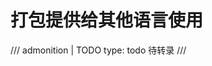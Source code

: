 <!-- SPDX-License-Identifier: CC-BY-NC-ND-4.0 -->

# 打包提供给其他语言使用

/// admonition | TODO
    type: todo
待转录
///
